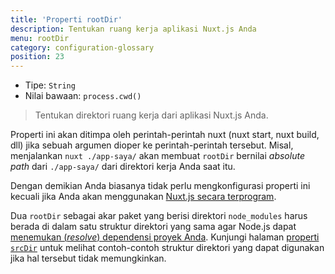 ```yaml
---
title: 'Properti rootDir'
description: Tentukan ruang kerja aplikasi Nuxt.js Anda
menu: rootDir
category: configuration-glossary
position: 23
---
```


- Tipe: `String`
- Nilai bawaan: `process.cwd()`

> Tentukan direktori ruang kerja dari aplikasi Nuxt.js Anda.

Properti ini akan ditimpa oleh perintah-perintah nuxt (nuxt start, nuxt build, dll) jika sebuah argumen dioper ke perintah-perintah tersebut. Misal, menjalankan `nuxt ./app-saya/` akan membuat `rootDir` bernilai _absolute path_ dari `./app-saya/` dari direktori kerja Anda saat itu.

Dengan demikian Anda biasanya tidak perlu mengkonfigurasi properti ini kecuali jika Anda akan menggunakan [Nuxt.js secara terprogram](/docs/2.x/internals-glossary/nuxt).

<base-alert type="info">

Dua `rootDir` sebagai akar paket yang berisi direktori `node_modules` harus berada di dalam satu struktur direktori yang sama agar Node.js dapat <a href="https://nodejs.org/api/modules.html#modules_all_together">menemukan (_resolve_) dependensi proyek Anda</a>. Kunjungi halaman [properti `srcDir`](/docs/2.x/configuration-glossary/configuration-srcdir) untuk melihat contoh-contoh struktur direktori yang dapat digunakan jika hal tersebut tidak memungkinkan.

</base-alert>
